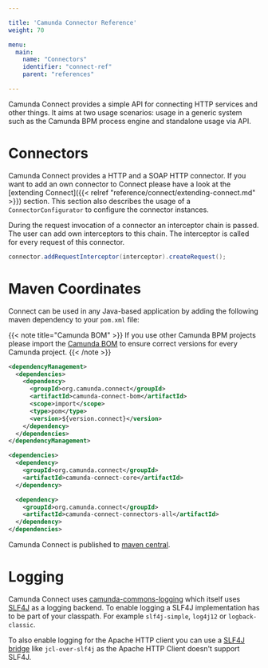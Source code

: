 ```yaml
---

title: 'Camunda Connector Reference'
weight: 70

menu:
  main:
    name: "Connectors"
    identifier: "connect-ref"
    parent: "references"

---
```


Camunda Connect provides a simple API for connecting HTTP services and other
things. It aims at two usage scenarios: usage in a generic system such as the
Camunda BPM process engine and standalone usage via API.

# Connectors

Camunda Connect provides a HTTP and a SOAP HTTP connector. If you want to
add an own connector to Connect please have a look at the [extending Connect]({{< relref "reference/connect/extending-connect.md" >}})
section. This section also describes the usage of a `ConnectorConfigurator` to
configure the connector instances.

During the request invocation of a connector an interceptor chain is passed.
The user can add own interceptors to this chain. The interceptor is called for
every request of this connector.

```java
connector.addRequestInterceptor(interceptor).createRequest();
```

# Maven Coordinates

Connect can be used in any Java-based application by adding the following maven
dependency to your `pom.xml` file:

{{< note title="Camunda BOM" >}}
If you use other Camunda BPM projects please import the
[Camunda BOM](/get-started/apache-maven/)
to ensure correct versions for every Camunda project.
{{< /note >}}

```xml
<dependencyManagement>
  <dependencies>
    <dependency>
      <groupId>org.camunda.connect</groupId>
      <artifactId>camunda-connect-bom</artifactId>
      <scope>import</scope>
      <type>pom</type>
      <version>${version.connect}</version>
    </dependency>
  </dependencies>
</dependencyManagement>
```

```xml
<dependencies>
  <dependency>
    <groupId>org.camunda.connect</groupId>
    <artifactId>camunda-connect-core</artifactId>
  </dependency>

  <dependency>
    <groupId>org.camunda.connect</groupId>
    <artifactId>camunda-connect-connectors-all</artifactId>
  </dependency>
</dependencies>
```

Camunda Connect is published to [maven central](http://search.maven.org/#search%7Cga%7C1%7Ccamunda-connect).

# Logging

Camunda Connect uses [camunda-commons-logging](https://github.com/camunda/camunda-commons/tree/master/logging) which itself uses [SLF4J](http://slf4j.org) as
a logging backend. To enable logging a SLF4J implementation has to be part of
your classpath. For example `slf4j-simple`, `log4j12` or `logback-classic`.

To also enable logging for the Apache HTTP client you can use a [SLF4J
bridge](http://www.slf4j.org/legacy.html) like `jcl-over-slf4j` as the Apache HTTP Client doesn't support
SLF4J.
